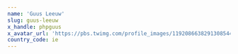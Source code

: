 ```yaml
---
name: 'Guus Leeuw'
slug: guus-leeuw
x_handle: phpguus
x_avatar_url: 'https://pbs.twimg.com/profile_images/1192086638291308544/mGuSJlRu_200x200.jpg'
country_code: ie
---
```

